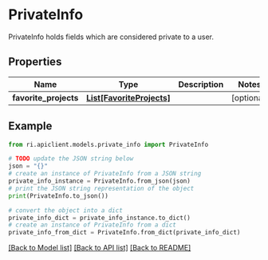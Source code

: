 # PrivateInfo

PrivateInfo holds fields which are considered private to a user.

## Properties

Name | Type | Description | Notes
------------ | ------------- | ------------- | -------------
**favorite_projects** | [**List[FavoriteProjects]**](FavoriteProjects.md) |  | [optional] 

## Example

```python
from ri.apiclient.models.private_info import PrivateInfo

# TODO update the JSON string below
json = "{}"
# create an instance of PrivateInfo from a JSON string
private_info_instance = PrivateInfo.from_json(json)
# print the JSON string representation of the object
print(PrivateInfo.to_json())

# convert the object into a dict
private_info_dict = private_info_instance.to_dict()
# create an instance of PrivateInfo from a dict
private_info_from_dict = PrivateInfo.from_dict(private_info_dict)
```
[[Back to Model list]](../README.md#documentation-for-models) [[Back to API list]](../README.md#documentation-for-api-endpoints) [[Back to README]](../README.md)

